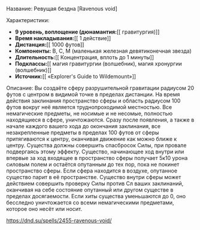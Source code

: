 Название: Ревущая бездна \[Ravenous void] 

Характеристики:
- **9 уровень, воплощение (дюнамантия:**[[ гравитургия)]]
- **Время накладывания:**[[ 1 действие]]
- **Дистанция:**[[ 1000 футов]]
- **Компоненты:** В, С, М (маленькая железная девятиконечная звезда)
- **Длительность:**[[ Концентрация, вплоть до 1 минуты]]
- **Подклассы:**[[ магия гравитургии (волшебник), магия хронургии (волшебник)]]
- **Источник:**[[ «Explorer's Guide to Wildemount»]]

Описание:
Вы создаёте сферу разрушительной гравитации радиусом 20 футов с центром в видимой точке в пределах дистанции. На время действия заклинания пространство сферы и область радиусом 100 футов вокруг неё является труднопроходимой местностью. Все немагические предметы, не носимые и не несомые, полностью находящиеся в сфере, уничтожаются.
Сразу после появления, а также в начале каждого вашего хода до окончания заклинания, все незакрепленные предметы в пределах 100 футов от сферы притягиваются к центру, оканчивая движение как можно ближе к центру. Существа должны совершить спасбросок Силы, при провале подвергаясь этому эффекту.
Существо, начинающее ход внутри или впервые за ход входящее в пространство сферы получает 5к10 урона силовым полем и остаётся опутанным до тех пор, пока не покинет пространство сферы. Если сфера находится в воздухе, опутанное существо парит в её пространстве. Существо внутри сферы может действием совершить проверку Силы против Сл ваших заклинаний, оканчивая на себе состояние опутанный или другом существе в пределах досягаемости. Если хиты существа уменьшаются до 0, оно бесследно уничтожается со всеми немагическими предметами, которое оно несёт или носит.

https://dnd.su/spells/2455-ravenous-void/
